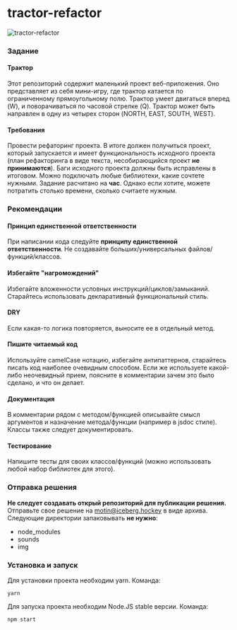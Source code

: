 # tractor-refactor

![tractor-refactor](https://preview.ibb.co/bYhs17/tractor_refactor.png)

### Задание

#### Трактор

Этот репозиторий содержит маленький проект веб-приложения. Оно представляет из себя мини-игру, где трактор катается по ограниченному 
прямоугольному полю. Трактор умеет двигаться вперед (W), и поворачиваться по часовой стрелке (Q). Трактор может быть направлен в одну из 
четырех сторон (NORTH, EAST, SOUTH, WEST).


#### Требования

Провести рефаторинг проекта. В итоге должен получиться проект, который запускается и имеет функциональность исходного проекта (план рефакторинга в виде текста, несобирающийся проект **не принимаются**). Баги исходного проекта должны быть исправлены в итоговом. Можно подключать любые библиотеки, какие сочтете нужными. Задание расчитано на **час**. Однако если хотите, можете потратить столько времени, сколько считаете нужным.

### Рекомендации

#### Принцип единственной ответственности

При написании кода следуйте **принципу единственной ответственности**. Не создавайте больших/универсальных  файлов/функций/классов.

#### Избегайте "нагромождений"

Избегайте вложенности условных инструкций/циклов/замыканий. Старайтесь использовать декларативный функциональный стиль.

#### DRY

Если какая-то логика повторяется, выносите ее в отдельный метод.

#### Пишите читаемый код

Используйте camelCase нотацию, избегайте антипаттернов, старайтесь писать код наиболее очевидным способом. Если же используете какой-либо неочевидный прием, поясните в комментарии зачем это было сделано, и что он делает.

#### Документация

В комментарии рядом с методом/функцией описывайте смысл аргументов и назначение метода/функции (например в jsdoc стиле). Классы также следует документировать.

#### Тестирование

Напишите тесты для своих классов/функций (можно использовать любой набор библиотек для этого).

### Отправка решения
**Не следует создавать открый репозиторий для публикации решения.** Отправьте свое решение на motin@iceberg.hockey в виде архива. Следующие директории запаковывать **не нужно**:
- node_modules
- sounds
- img


### Установка и запуск

Для установки проекта необходим yarn. Команда:

```
yarn
```


Для запуска проекта необходим Node.JS stable версии. Команда:

```
npm start
```
